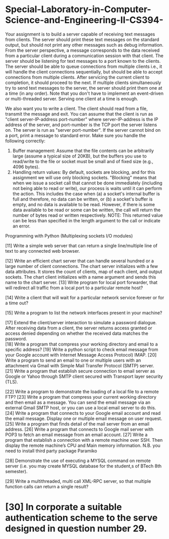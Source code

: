 # Special-Laboratory-in-Computer-Science-and-Engineering-II-CS394-


Your assignment is to build a server capable of receiving text messages from clients. The server should print these text messages on the standard output, but should not print any other messages such as debug information. From the server perspective, a message corresponds to the data received from a particular client during a communication session with that client. The server should be listening for text messages to a port known to the clients. The server should be able to queue connections from multiple clients i.e., it will handle the client connections sequentially, but should be able to accept connections from multiple clients. After servicing the current client to completion, it should proceed to the next. If multiple clients simultaneously try to send text messages to the server, the server should print them one at a time (in any order). Note that you don't have to implement an event-driven or multi-threaded server. Serving one client at a time is enough. 

We also want you to write a client. The client should read from a file, transmit the message and exit.
You can assume that the client is run as "client server-IP-address port-number" where server-IP-address is the IP address of the server, and port-number is the TCP port the server listens on. The server is run as "server port-number". If the server cannot bind on a port, print a message to standard error.
Make sure you handle the following correctly:
1. Buffer management: Assume that the file contents can be arbitrarily large (assume a typical size of 20KB), but the buffers you use to read/write to the file or socket must be small and of fixed size (e.g., 4096 bytes).
2. Handling return values: By default, sockets are blocking, and for this assignment we will use only blocking sockets. "Blocking" means that when we issue a socket call that cannot be done immediately (including not being able to read or write), our process is waits until it can perform the action. This includes the case when
(a) a socket's internal buffer is full and therefore, no data can be written, or
(b) a socket's buffer is empty, and no data is available to be read.
However, if there is some data available to be read or some can be written, the call will return the number of bytes read or written respectively. NOTE: This returned value can be less than specified in the length argument to the call or indicate an error. 

Programming with Python (Multiplexing sockets I/O modules)

[11]	Write a simple web server that can return a single line/multiple line of text to any connected web browser.

[12]	Write an efficient chart server that can handle several hundred or a large number of client connections. The chart server initializes with a few data attributes. It stores the count of clients, map of each client, and output sockets.  The chart client initializes with a name argument and sends this name to the chart server.
[13]	Write program for local port forwarder, that will redirect all traffic from a local port to a particular remote host?

[14]	Write a client that will wait for a particular network service forever or for a time out?

[15]	Write a program to list the network interfaces present in your machine?

[17] Extend the client/server interaction to simulate a password dialogue. After receiving data from a client, the server returns access granted or access denied depending on whether the received data matches the password.  
[18]  Write a program that compress your working directory and email to a specific address? 
[19] Write a python script to check email message from your Google account with Internet Message Access Protocol) IMAP. 
[20] Write a program to send an email to one or multiple users with an attachment via Gmail with Simple Mail Transfer Protocol (SMTP) server.  
[21] Write a program that establish secure connection to email server as Google or Yahoo through SMTP client secured with Transport layer security (TLS).  

[22]	Write a program to demonstrate the loading of a local file to a remote FTP?
[23]	Write a program that compress your current working directory   and then email as a message.  You can send the email message via an external Gmail SMTP host, or you can use a local email server to do this. 
[24]	Write a program that connects to your Google email account and read the email message. Display one or multiple email message on user request.
[25]	Write a program that finds detail of the mail server from an email address.
 [26]	Write a program that connects to Google mail server with POP3 to fetch an email message from an email account.
[27] Write a program that establish a connection with a remote machine over SSH. Then display the remote machine’s CPU and Main memory information. 
N.B. you need to install third party package Paramiko 
 
[28] Demonstrate the use of executing a MYSQL command on remote server (i.e. you may create MYSQL database for the student,s of BTech 8th semester). 
 
[29] Write a multithreaded, multi call XML-RPC server, so that multiple function calls can return a single result? 
 
[30] In corporate a suitable authentication scheme to the serve designed in question number 29. 
====================================================================================================================
